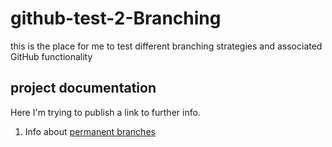 # github-test-2-Branching
this is the place for me to test different branching strategies and associated GitHub functionality

## project documentation
Here I'm trying to publish a link to further info.
1. Info about [permanent branches](../docs/branches/master.md)
